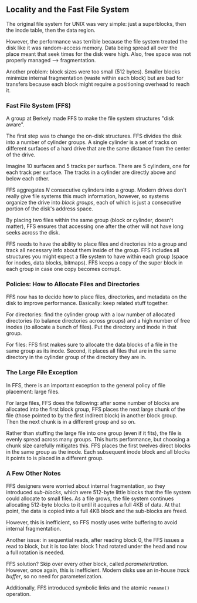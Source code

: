 ## Locality and the Fast File System

The original file system for UNIX was very simple: just a superblocks, then the
inode table, then the data region.

However, the performance was terrible because the file system treated the disk
like it was random-access memory. Data being spread all over the place meant
that seek times for the disk were high. Also, free space was not properly
managed --> fragmentation.

Another problem: block sizes were too small (512 bytes). Smaller blocks minimize
internal fragmentation (waste within each block) but are bad for transfers
because each block might require a positioning overhead to reach it.

### Fast File System (FFS)

A group at Berkely made FFS to make the file system structures "disk aware". 

The first step was to change the on-disk structures. FFS divides the disk into a
number of cylinder groups. A single cylinder is a set of tracks on different
surfaces of a hard drive that are the same distance from the center of the
drive.

Imagine 10 surfaces and 5 tracks per surface. There are 5 cylinders, one for
each track per surface. The tracks in a cylinder are directly above and below
each other. 

FFS aggregates *N* consecutive cylinders into a group. Modern drives don't
really give file systems this much information, however, so systems organize the
drive into *block groups*, each of which is just a consecutive portion of the
disk's address space.

By placing two files within the same group (block or cylinder, doesn't matter),
FFS ensures that accessing one after the other will not have long seeks
across the disk. 

FFS needs to have the ability to place files and directories into a group and
track all necessary info about them inside of the group. FFS includes all
structures you might expect a file system to have within each group (space for
inodes, data blocks, bitmaps). FFS keeps a copy of the super block in each group
in case one copy becomes corrupt.

### Policies: How to Allocate Files and Directories

FFS now has to decide how to place files, directories, and metadata on the disk
to improve performance. Basically: keep related stuff together.

For directories: find the cylinder group with a low number of allocated
directories (to balance directories across groups) and a high number of free
inodes (to allocate a bunch of files). Put the directory and inode in that
group. 

For files: FFS first makes sure to allocate the data blocks of a file in the
same group as its inode. Second, it places all files that are in the same
directory in the cylinder group of the directory they are in.

### The Large File Exception

In FFS, there is an important exception to the general policy of file placement:
large files. 

For large files, FFS does the following: after some number of blocks are
allocated into the first block group, FFS places the next large chunk of the
file (those pointed to by the first indirect block) in another block group. Then
the next chunk is in a different group and so on.

Rather than stuffing the large file into one group (even if it fits), the file
is evenly spread across many groups. This hurts performance, but choosing a
chunk size carefully mitigates this. FFS places the first twelves direct blocks
in the same group as the inode. Each subsequent inode block and all blocks it
points to is placed in a different group. 

### A Few Other Notes

FFS designers were worried about internal fragmentation, so they introduced
*sub-blocks*, which were 512-byte little blocks that the file system could
allocate to small files. As a file grows, the file system continues allocating
512-byte blocks to it until it acquires a full 4KB of data. At that point, the
data is copied into a full 4KB block and the sub-blocks are freed.

However, this is inefficient, so FFS mostly uses write buffering to avoid
internal fragmentation.

Another issue: in sequential reads, after reading block 0, the FFS issues a read
to block, but it is too late: block 1 had rotated under the head and now a full
rotation is needed.

FFS solution? Skip over every other block, called *parameterization*. However,
once again, this is inefficient. Modern disks use an in-house *track buffer*, so
no need for parameterization.

Additionally, FFS introduced symbolic links and the atomic `rename()` operation.


